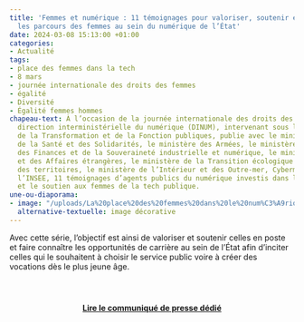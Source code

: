 ```yaml
---
title: 'Femmes et numérique : 11 témoignages pour valoriser, soutenir et accélérer
  les parcours des femmes au sein du numérique de l’État'
date: 2024-03-08 15:13:00 +01:00
categories:
- Actualité
tags:
- place des femmes dans la tech
- 8 mars
- journée internationale des droits des femmes
- égalité
- Diversité
- Égalité femmes hommes
chapeau-text: À l’occasion de la journée internationale des droits des femmes, la
  direction interministérielle du numérique (DINUM), intervenant sous l’égide du ministère
  de la Transformation et de la Fonction publiques, publie avec le ministère du Travail,
  de la Santé et des Solidarités, le ministère des Armées, le ministère de l’Économie,
  des Finances et de la Souveraineté industrielle et numérique, le ministère de l’Europe
  et des Affaires étrangères, le ministère de la Transition écologique et de la Cohésion
  des territoires, le ministère de l’Intérieur et des Outre-mer, Cybermalveillance.gouv.fr,
  l’INSEE, 11 témoignages d’agents publics du numérique investis dans l’égalité professionnelle
  et le soutien aux femmes de la tech publique.
une-ou-diaporama:
- image: "/uploads/La%20place%20des%20femmes%20dans%20le%20num%C3%A9rique%20public-498892.png"
  alternative-textuelle: image décorative
---
```


Avec cette série, l’objectif est ainsi de valoriser et soutenir celles en poste et faire connaître les opportunités de carrière au sein de l’État afin d’inciter celles qui le souhaitent à choisir le service public voire à créer des vocations dès le plus jeune âge.

<div align="center" style="margin-bottom: 30px; margin-top: 4em;"><a href="https://www.numerique.gouv.fr/espace-presse/femmes-et-numerique-la-direction-du-numerique-de-letat-publie-une-serie-de-11-temoignages-pour-valoriser-soutenir-et-accelerer-les-parcours-des-femmes-au-sein-du-numerique-de-letat/" class="button" title="Lire le communiqué de presse dédié"><b>Lire le communiqué de presse dédié</b></a></div>
